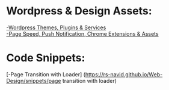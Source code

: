 # Wordpress & Design Assets:
[-Wordpress Themes, Plugins & Services](https://rs-navid.github.io/Web-Design/wordpress) <br>
[-Page Speed, Push Notification, Chrome Extensions & Assets](https://rs-navid.github.io/Web-Design/assets) 

# Code Snippets:
[-Page Transition with Loader] (https://rs-navid.github.io/Web-Design/snippets/page transition with loader) 
